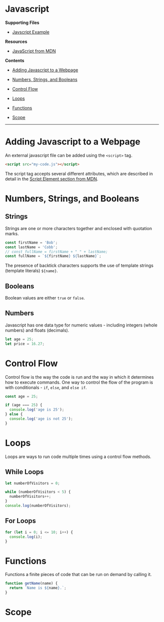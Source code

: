 # Javascript

**Supporting Files**

- [Javscript Example]()

**Resources**

- [JavaScript from MDN](https://developer.mozilla.org/en-US/docs/Learn/JavaScript/First_steps/What_is_JavaScript)

**Contents**

- [Adding Javascript to a Webpage](#adding-javascript-to-a-webpage)

- [Numbers, Strings, and Booleans](#numbers-strings-and-booleans)

- [Control Flow](#control-flow)

- [Loops](#loops)

- [Functions](#functions)

- [Scope](#scope)

---

# Adding Javascript to a Webpage

An external javascript file can be added using the `<script>` tag.

```html
<script src="my-code.js"></script>
```

The script tag accepts several different attributes, which are described in detail in the [Script Element section from MDN](https://developer.mozilla.org/en-US/docs/Web/HTML/Element/script).

# Numbers, Strings, and Booleans

## Strings

Strings are one or more characters together and enclosed with quotation marks.

```javascript
const firstName = 'Bob';
const lastName = 'Cobb';
// const fullName = firstName + " " + lastName;
const fullName = `${firstName} ${lastName}`;
```

The presence of backtick characters supports the use of template strings (template literals) `${name}`.

## Booleans

Boolean values are either `true` or `false`.

## Numbers

Javascript has one data type for numeric values - including integers (whole numbers) and floats (decimals).

```javascript
let age = 25;
let price = 16.27;
```

# Control Flow

Control flow is the way the code is run and the way in which it determines how to execute commands. One way to control the flow of the program is with conditionals - `if`, `else`, and `else if`.

```javascript
const age = 25;

if (age === 25) {
  console.log('age is 25');
} else {
  console.log('age is not 25');
}
```

# Loops

Loops are ways to run code multiple times using a control flow methods.

## While Loops

```javascript
let numberOfVisitors = 0;

while (numberOfVisitors < 5) {
  numberOfVisitors++;
}
console.log(numberOfVisitors);
```

## For Loops

```javascript
for (let i = 0; i <= 10; i++) {
  console.log(i);
}
```

# Functions

Functions a finite pieces of code that can be run on demand by calling it.

```javascript
function getName(name) {
  return `Name is ${name}.`;
}
```

# Scope
